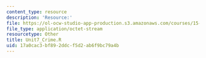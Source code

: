 ```yaml
---
content_type: resource
description: 'Resource:'
file: https://ol-ocw-studio-app-production.s3.amazonaws.com/courses/15-071-the-analytics-edge-spring-2017/17a0cac3bf892ddcf5d2ab6f9bc79a4b_Unit7_Crime.R
file_type: application/octet-stream
resourcetype: Other
title: Unit7_Crime.R
uid: 17a0cac3-bf89-2ddc-f5d2-ab6f9bc79a4b
---
```

